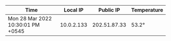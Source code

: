 | Time     | Local IP | Public IP | Temperature |
| ----------- | ----------- | ----------- | ----------- |
| Mon 28 Mar 2022 10:30:01 PM +0545      | 10.0.2.133     | 202.51.87.33  | 53.2° |
